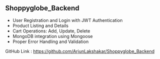 ## Shoppyglobe_Backend 

- User Registration and Login with JWT Authentication
- Product Listing and Details
- Cart Operations: Add, Update, Delete
- MongoDB integration using Mongoose
- Proper Error Handling and Validation


GitHub Link : https://github.com/ArjunLakshakar/Shoppyglobe_Backend